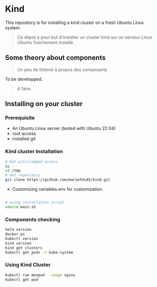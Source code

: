 # Kind
This repository is for installing a kind cluster on a fresh Ubuntu Linux system

> Ce dépot a pour but d'installer un cluster kind sur un serveur Linux Ubuntu fraichement installé.


## Some theory about components
> Un peu de théorie à propos des composants

To be developped.
> A faire.




## Installing on your cluster
### Prerequisite
- An Ubuntu Linux server (tested with Ubuntu 22.04)
- root access
- installed git

### Kind cluster Installation
```bash
# Get priviledged access
su -
cd /tmp
# Get repository
git clone https://github.com/mariefdu45/kind.git
```
- Customizing variables.env for customization.
  
```bash

# using installation script
source main.sh
```

### Components checking
```bash
helm version
docker ps
kubectl version
kind version
kind get clusters
kubectl get pods -n kube-system 
```


### Using Kind Cluster
```bash
kubectl run monpod --image nginx
kubectl get pod
```

